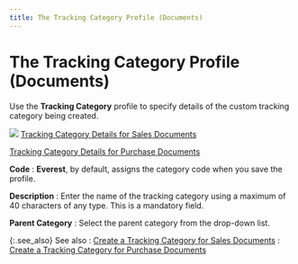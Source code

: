 ```yaml
---
title: The Tracking Category Profile (Documents)
---
```


# The Tracking Category Profile (Documents)


Use the **Tracking Category** profile  to specify details of the custom tracking category being created.


![]({{site.ct_baseurl}}/img/lens.gif) [Tracking  Category Details for Sales Documents]({{site.ct_baseurl}}/document-tracking/tracking-sales-documents/tracking_category_details_for_sales_documents.html)


[Tracking  Category Details for Purchase Documents]({{site.ct_baseurl}}/document-tracking/tracking-purchase-documents/tracking_category_details_for_purchase_documents.html)


**Code**
: **Everest**,  by default, assigns the category code when you save the profile.


**Description**
: Enter the name of the tracking category using a  maximum of 40 characters of any type. This is a mandatory field.


**Parent Category**
: Select the parent category from the drop-down list.


{:.see_also}
See also
: [Create  a Tracking Category for Sales Documents]({{site.ct_baseurl}}/document-tracking/tracking-sales-documents/create_a_tracking_category_for_sales_documents.html)
: [Create  a Tracking Category for Purchase Documents]({{site.ct_baseurl}}/document-tracking/tracking-purchase-documents/create_a_tracking_category_for_purchase_documents.html)
